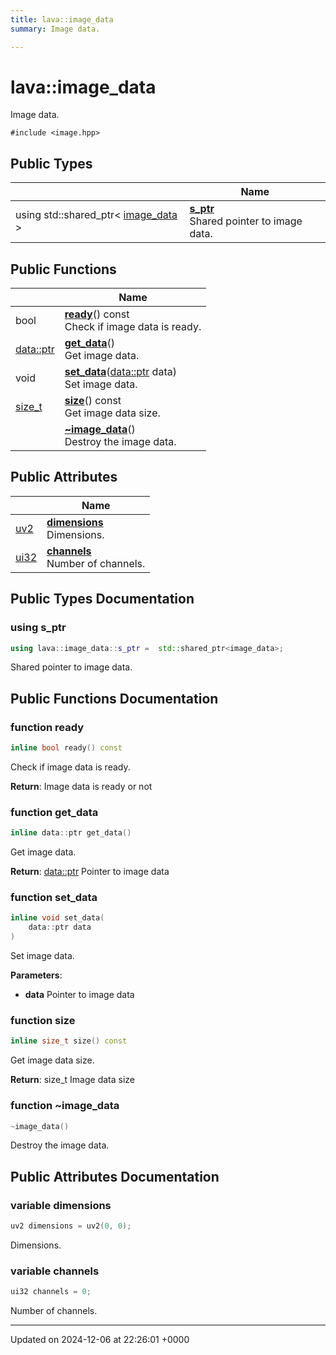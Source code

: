 ```yaml
---
title: lava::image_data
summary: Image data. 

---
```


# lava::image_data



Image data. 


`#include <image.hpp>`

## Public Types

|                | Name           |
| -------------- | -------------- |
| using std::shared_ptr< [image_data](/_doxybook/Classes/structlava_1_1image__data.md) > | **[s_ptr](/_doxybook/Classes/structlava_1_1image__data.md#using-s-ptr)** <br>Shared pointer to image data.  |

## Public Functions

|                | Name           |
| -------------- | -------------- |
| bool | **[ready](/_doxybook/Classes/structlava_1_1image__data.md#function-ready)**() const<br>Check if image data is ready.  |
| [data::ptr](/_doxybook/Classes/structlava_1_1data.md#using-ptr) | **[get_data](/_doxybook/Classes/structlava_1_1image__data.md#function-get-data)**()<br>Get image data.  |
| void | **[set_data](/_doxybook/Classes/structlava_1_1image__data.md#function-set-data)**([data::ptr](/_doxybook/Classes/structlava_1_1data.md#using-ptr) data)<br>Set image data.  |
| [size_t](/_doxybook/Namespaces/namespacelava.md#using-size-t) | **[size](/_doxybook/Classes/structlava_1_1image__data.md#function-size)**() const<br>Get image data size.  |
| | **[~image_data](/_doxybook/Classes/structlava_1_1image__data.md#function-~image-data)**()<br>Destroy the image data.  |

## Public Attributes

|                | Name           |
| -------------- | -------------- |
| [uv2](/_doxybook/Namespaces/namespacelava.md#using-uv2) | **[dimensions](/_doxybook/Classes/structlava_1_1image__data.md#variable-dimensions)** <br>Dimensions.  |
| [ui32](/_doxybook/Namespaces/namespacelava.md#using-ui32) | **[channels](/_doxybook/Classes/structlava_1_1image__data.md#variable-channels)** <br>Number of channels.  |

## Public Types Documentation

### using s_ptr

```cpp
using lava::image_data::s_ptr =  std::shared_ptr<image_data>;
```

Shared pointer to image data. 

## Public Functions Documentation

### function ready

```cpp
inline bool ready() const
```

Check if image data is ready. 

**Return**: Image data is ready or not 

### function get_data

```cpp
inline data::ptr get_data()
```

Get image data. 

**Return**: [data::ptr](/_doxybook/Classes/structlava_1_1data.md#using-ptr) Pointer to image data 

### function set_data

```cpp
inline void set_data(
    data::ptr data
)
```

Set image data. 

**Parameters**: 

  * **data** Pointer to image data 


### function size

```cpp
inline size_t size() const
```

Get image data size. 

**Return**: size_t Image data size 

### function ~image_data

```cpp
~image_data()
```

Destroy the image data. 

## Public Attributes Documentation

### variable dimensions

```cpp
uv2 dimensions = uv2(0, 0);
```

Dimensions. 

### variable channels

```cpp
ui32 channels = 0;
```

Number of channels. 

-------------------------------

Updated on 2024-12-06 at 22:26:01 +0000